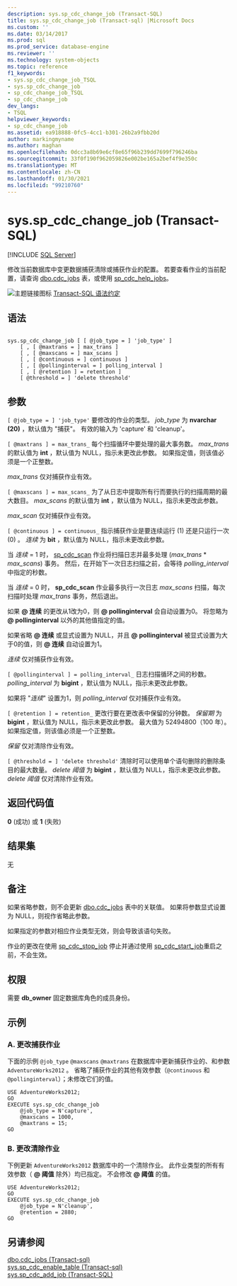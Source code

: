 ```yaml
---
description: sys.sp_cdc_change_job (Transact-SQL)
title: sys.sp_cdc_change_job (Transact-sql) |Microsoft Docs
ms.custom: ''
ms.date: 03/14/2017
ms.prod: sql
ms.prod_service: database-engine
ms.reviewer: ''
ms.technology: system-objects
ms.topic: reference
f1_keywords:
- sys.sp_cdc_change_job_TSQL
- sys.sp_cdc_change_job
- sp_cdc_change_job_TSQL
- sp_cdc_change_job
dev_langs:
- TSQL
helpviewer_keywords:
- sp_cdc_change_job
ms.assetid: ea918888-0fc5-4cc1-b301-26b2a9fbb20d
author: markingmyname
ms.author: maghan
ms.openlocfilehash: 0dcc3a8b69e6cf8e65f96b239dd7699f796246ba
ms.sourcegitcommit: 33f0f190f962059826e002be165a2bef4f9e350c
ms.translationtype: MT
ms.contentlocale: zh-CN
ms.lasthandoff: 01/30/2021
ms.locfileid: "99210760"
---
```

# <a name="syssp_cdc_change_job-transact-sql"></a>sys.sp_cdc_change_job (Transact-SQL)
[!INCLUDE [SQL Server](../../includes/applies-to-version/sqlserver.md)]

  修改当前数据库中变更数据捕获清除或捕获作业的配置。 若要查看作业的当前配置，请查询 [dbo.cdc_jobs](../../relational-databases/system-tables/dbo-cdc-jobs-transact-sql.md) 表，或使用 [sp_cdc_help_jobs](../../relational-databases/system-stored-procedures/sys-sp-cdc-help-jobs-transact-sql.md)。  
  
 ![主题链接图标](../../database-engine/configure-windows/media/topic-link.gif "“主题链接”图标") [Transact-SQL 语法约定](../../t-sql/language-elements/transact-sql-syntax-conventions-transact-sql.md)  
  
## <a name="syntax"></a>语法  
  
```  
  
sys.sp_cdc_change_job [ [ @job_type = ] 'job_type' ]  
    [ , [ @maxtrans = ] max_trans ]   
    [ , [ @maxscans = ] max_scans ]   
    [ , [ @continuous = ] continuous ]   
    [ , [ @pollinginterval = ] polling_interval ]   
    [ , [ @retention ] = retention ]   
    [ @threshold = ] 'delete threshold'  
```  
  
## <a name="arguments"></a>参数  
`[ @job_type = ] 'job_type'` 要修改的作业的类型。 *job_type* 为 **nvarchar (20)** ，默认值为 "捕获"。 有效的输入为 'capture' 和 'cleanup'。  
  
`[ @maxtrans ] = max_trans_` 每个扫描循环中要处理的最大事务数。 *max_trans* 的默认值为 **int** ，默认值为 NULL，指示未更改此参数。 如果指定值，则该值必须是一个正整数。  
  
 *max_trans* 仅对捕获作业有效。  
  
`[ @maxscans ] = max_scans_` 为了从日志中提取所有行而要执行的扫描周期的最大数目。 *max_scans* 的默认值为 **int** ，默认值为 NULL，指示未更改此参数。  
  
 *max_scan* 仅对捕获作业有效。  
  
`[ @continuous ] = continuous_` 指示捕获作业是要连续运行 (1) 还是只运行一次 (0) 。 *连续* 为 **bit** ，默认值为 NULL，指示未更改此参数。  
  
 当 *连续* = 1 时， [sp_cdc_scan](../../relational-databases/system-stored-procedures/sys-sp-cdc-scan-transact-sql.md) 作业将扫描日志并最多处理 (*max_trans* \* *max_scans*) 事务。 然后，在开始下一次日志扫描之前，会等待 *polling_interval* 中指定的秒数。  
  
 当 *连续* = 0 时， **sp_cdc_scan** 作业最多执行一次日志 *max_scans* 扫描，每次扫描时处理 *max_trans* 事务，然后退出。  
  
 如果 **\@ 连续** 的更改从1改为0，则 **\@ pollinginterval** 会自动设置为0。 将忽略为 **\@ pollinginterval** 以外的其他值指定的值。  
  
 如果省略 **\@ 连续** 或显式设置为 NULL，并且 **\@ pollinginterval** 被显式设置为大于0的值，则 **\@ 连续** 自动设置为1。  
  
 *连续* 仅对捕获作业有效。  
  
`[ @pollinginterval ] = polling_interval_` 日志扫描循环之间的秒数。 *polling_interval* 为 **bigint** ，默认值为 NULL，指示未更改此参数。  
  
 如果将 "*连续*" 设置为1，则 *polling_interval* 仅对捕获作业有效。  
  
`[ @retention ] = retention_` 更改行要在更改表中保留的分钟数。 *保留期* 为 **bigint** ，默认值为 NULL，指示未更改此参数。 最大值为 52494800（100 年）。 如果指定值，则该值必须是一个正整数。  
  
 *保留* 仅对清除作业有效。  
  
`[ @threshold = ] 'delete threshold'` 清除时可以使用单个语句删除的删除条目的最大数量。 *delete 阈值* 为 **bigint** ，默认值为 NULL，指示未更改此参数。 *delete 阈值* 仅对清除作业有效。  
  
## <a name="return-code-values"></a>返回代码值  
 **0** (成功) 或 **1** (失败)   
  
## <a name="result-sets"></a>结果集  
 无  
  
## <a name="remarks"></a>备注  
 如果省略参数，则不会更新 [dbo.cdc_jobs](../../relational-databases/system-tables/dbo-cdc-jobs-transact-sql.md) 表中的关联值。 如果将参数显式设置为 NULL，则视作省略此参数。  
  
 如果指定的参数对相应作业类型无效，则会导致该语句失败。  
  
 作业的更改在使用 [sp_cdc_stop_job](../../relational-databases/system-stored-procedures/sys-sp-cdc-stop-job-transact-sql.md) 停止并通过使用 [sp_cdc_start_job](../../relational-databases/system-stored-procedures/sys-sp-cdc-start-job-transact-sql.md)重启之前，不会生效。  
  
## <a name="permissions"></a>权限  
 需要 **db_owner** 固定数据库角色的成员身份。  
  
## <a name="examples"></a>示例  
  
### <a name="a-changing-a-capture-job"></a>A. 更改捕获作业  
 下面的示例 `@job_type` `@maxscans` `@maxtrans` 在数据库中更新捕获作业的、和参数 `AdventureWorks2012` 。 省略了捕获作业的其他有效参数（`@continuous` 和 `@pollinginterval`）；未修改它们的值。  
  
```  
USE AdventureWorks2012;  
GO  
EXECUTE sys.sp_cdc_change_job   
    @job_type = N'capture',  
    @maxscans = 1000,  
    @maxtrans = 15;  
GO  
```  
  
### <a name="b-changing-a-cleanup-job"></a>B. 更改清除作业  
 下例更新 `AdventureWorks2012` 数据库中的一个清除作业。 此作业类型的所有有效参数（ **\@ 阈值** 除外）均已指定。 不会修改 **\@ 阈值** 的值。  
  
```  
USE AdventureWorks2012;  
GO  
EXECUTE sys.sp_cdc_change_job   
    @job_type = N'cleanup',  
    @retention = 2880;  
GO  
```  
  
## <a name="see-also"></a>另请参阅  
 [dbo.cdc_jobs &#40;Transact-sql&#41;](../../relational-databases/system-tables/dbo-cdc-jobs-transact-sql.md)   
 [sys.sp_cdc_enable_table &#40;Transact-sql&#41;](../../relational-databases/system-stored-procedures/sys-sp-cdc-enable-table-transact-sql.md)   
 [sys.sp_cdc_add_job (Transact-SQL)](../../relational-databases/system-stored-procedures/sys-sp-cdc-add-job-transact-sql.md)  
  
  

